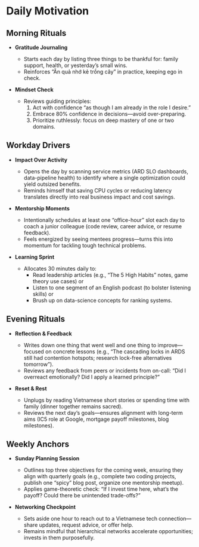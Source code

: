 # Daily Motivation

## Morning Rituals
- **Gratitude Journaling**  
  - Starts each day by listing three things to be thankful for: family support, health, or yesterday’s small wins.  
  - Reinforces “Ăn quả nhớ kẻ trồng cây” in practice, keeping ego in check.  

- **Mindset Check**  
  - Reviews guiding principles:  
    1. Act with confidence “as though I am already in the role I desire.”  
    2. Embrace 80% confidence in decisions—avoid over-preparing.  
    3. Prioritize ruthlessly: focus on deep mastery of one or two domains.  

## Workday Drivers
- **Impact Over Activity**  
  - Opens the day by scanning service metrics (ARD SLO dashboards, data-pipeline health) to identify where a single optimization could yield outsized benefits.  
  - Reminds himself that saving CPU cycles or reducing latency translates directly into real business impact and cost savings.  

- **Mentorship Moments**  
  - Intentionally schedules at least one “office-hour” slot each day to coach a junior colleague (code review, career advice, or resume feedback).  
  - Feels energized by seeing mentees progress—turns this into momentum for tackling tough technical problems.  

- **Learning Sprint**  
  - Allocates 30 minutes daily to:  
    - Read leadership articles (e.g., “The 5 High Habits” notes, game theory use cases) or  
    - Listen to one segment of an English podcast (to bolster listening skills) or  
    - Brush up on data-science concepts for ranking systems.  

## Evening Rituals
- **Reflection & Feedback**  
  - Writes down one thing that went well and one thing to improve—focused on concrete lessons (e.g., “The cascading locks in ARDS still had contention hotspots; research lock-free alternatives tomorrow”).  
  - Reviews any feedback from peers or incidents from on-call: “Did I overreact emotionally? Did I apply a learned principle?”  

- **Reset & Rest**  
  - Unplugs by reading Vietnamese short stories or spending time with family (dinner together remains sacred).  
  - Reviews the next day’s goals—ensures alignment with long-term aims (IC5 role at Google, mortgage payoff milestones, blog milestones).  

## Weekly Anchors
- **Sunday Planning Session**  
  - Outlines top three objectives for the coming week, ensuring they align with quarterly goals (e.g., complete two coding projects, publish one “spicy” blog post, organize one mentorship meetup).  
  - Applies game-theoretic check: “If I invest time here, what’s the payoff? Could there be unintended trade-offs?”  

- **Networking Checkpoint**  
  - Sets aside one hour to reach out to a Vietnamese tech connection—share updates, request advice, or offer help.  
  - Remains mindful that hierarchical networks accelerate opportunities; invests in them purposefully.  